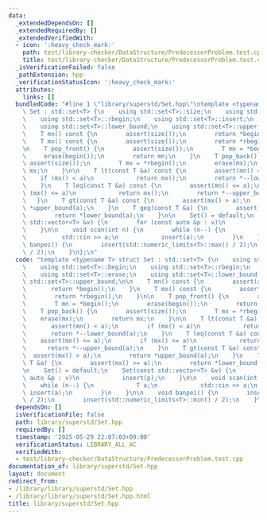 ```yaml
---
data:
  _extendedDependsOn: []
  _extendedRequiredBy: []
  _extendedVerifiedWith:
  - icon: ':heavy_check_mark:'
    path: test/library-checker/DataStructure/PredecessorProblem.test.cpp
    title: test/library-checker/DataStructure/PredecessorProblem.test.cpp
  _isVerificationFailed: false
  _pathExtension: hpp
  _verificationStatusIcon: ':heavy_check_mark:'
  attributes:
    links: []
  bundledCode: "#line 1 \"library/superstd/Set.hpp\"\ntemplate <typename T> struct\
    \ Set : std::set<T> {\n    using std::set<T>::size;\n    using std::set<T>::begin;\n\
    \    using std::set<T>::rbegin;\n    using std::set<T>::insert;\n    using std::set<T>::erase;\n\
    \    using std::set<T>::lower_bound;\n    using std::set<T>::upper_bound;\n\n\
    \    T mn() const {\n        assert(size());\n        return *begin();\n    }\n\
    \    T mx() const {\n        assert(size());\n        return *rbegin();\n    }\n\
    \n    T pop_front() {\n        assert(size());\n        T mn = *begin();\n   \
    \     erase(begin());\n        return mn;\n    }\n    T pop_back() {\n       \
    \ assert(size());\n        T mx = *rbegin();\n        erase(mx);\n        return\
    \ mx;\n    }\n\n    T lt(const T &a) const {\n        assert(mn() < a);\n    \
    \    if (mx() < a)\n            return mx();\n        return *--lower_bound(a);\n\
    \    }\n    T leq(const T &a) const {\n        assert(mn() <= a);\n        if\
    \ (mx() <= a)\n            return mx();\n        return *--upper_bound(a);\n \
    \   }\n    T gt(const T &a) const {\n        assert(mx() > a);\n        return\
    \ *upper_bound(a);\n    }\n    T geq(const T &a) {\n        assert(mx() >= a);\n\
    \        return *lower_bound(a);\n    }\n\n    Set() = default;\n    Set(const\
    \ std::vector<T> &v) {\n        for (const auto &p : v)\n            insert(p);\n\
    \    }\n\n    void scan(int n) {\n        while (n--) {\n            T a;\n  \
    \          std::cin >> a;\n            insert(a);\n        }\n    }\n\n    void\
    \ banpei() {\n        insert(std::numeric_limits<T>::max() / 2);\n        insert(std::numeric_limits<T>::min()\
    \ / 2);\n    }\n};\n"
  code: "template <typename T> struct Set : std::set<T> {\n    using std::set<T>::size;\n\
    \    using std::set<T>::begin;\n    using std::set<T>::rbegin;\n    using std::set<T>::insert;\n\
    \    using std::set<T>::erase;\n    using std::set<T>::lower_bound;\n    using\
    \ std::set<T>::upper_bound;\n\n    T mn() const {\n        assert(size());\n \
    \       return *begin();\n    }\n    T mx() const {\n        assert(size());\n\
    \        return *rbegin();\n    }\n\n    T pop_front() {\n        assert(size());\n\
    \        T mn = *begin();\n        erase(begin());\n        return mn;\n    }\n\
    \    T pop_back() {\n        assert(size());\n        T mx = *rbegin();\n    \
    \    erase(mx);\n        return mx;\n    }\n\n    T lt(const T &a) const {\n \
    \       assert(mn() < a);\n        if (mx() < a)\n            return mx();\n \
    \       return *--lower_bound(a);\n    }\n    T leq(const T &a) const {\n    \
    \    assert(mn() <= a);\n        if (mx() <= a)\n            return mx();\n  \
    \      return *--upper_bound(a);\n    }\n    T gt(const T &a) const {\n      \
    \  assert(mx() > a);\n        return *upper_bound(a);\n    }\n    T geq(const\
    \ T &a) {\n        assert(mx() >= a);\n        return *lower_bound(a);\n    }\n\
    \n    Set() = default;\n    Set(const std::vector<T> &v) {\n        for (const\
    \ auto &p : v)\n            insert(p);\n    }\n\n    void scan(int n) {\n    \
    \    while (n--) {\n            T a;\n            std::cin >> a;\n           \
    \ insert(a);\n        }\n    }\n\n    void banpei() {\n        insert(std::numeric_limits<T>::max()\
    \ / 2);\n        insert(std::numeric_limits<T>::min() / 2);\n    }\n};"
  dependsOn: []
  isVerificationFile: false
  path: library/superstd/Set.hpp
  requiredBy: []
  timestamp: '2025-05-29 22:07:03+09:00'
  verificationStatus: LIBRARY_ALL_AC
  verifiedWith:
  - test/library-checker/DataStructure/PredecessorProblem.test.cpp
documentation_of: library/superstd/Set.hpp
layout: document
redirect_from:
- /library/library/superstd/Set.hpp
- /library/library/superstd/Set.hpp.html
title: library/superstd/Set.hpp
---
```

